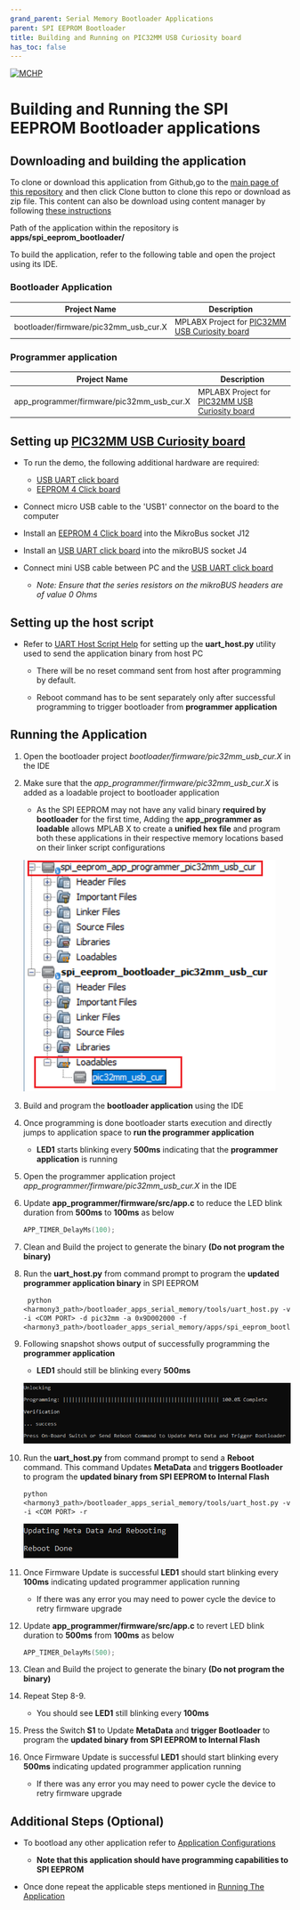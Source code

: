```yaml
---
grand_parent: Serial Memory Bootloader Applications
parent: SPI EEPROM Bootloader
title: Building and Running on PIC32MM USB Curiosity board
has_toc: false
---
```


[![MCHP](https://www.microchip.com/ResourcePackages/Microchip/assets/dist/images/logo.png)](https://www.microchip.com)

# Building and Running the SPI EEPROM Bootloader applications

## Downloading and building the application

To clone or download this application from Github,go to the [main page of this repository](https://github.com/Microchip-MPLAB-Harmony/bootloader_apps_serial_memory) and then click Clone button to clone this repo or download as zip file. This content can also be download using content manager by following [these instructions](https://github.com/Microchip-MPLAB-Harmony/contentmanager/wiki)

Path of the application within the repository is **apps/spi_eeprom_bootloader/**

To build the application, refer to the following table and open the project using its IDE.

### Bootloader Application

| Project Name      | Description                                    |
| ----------------- | ---------------------------------------------- |
| bootloader/firmware/pic32mm_usb_cur.X    | MPLABX Project for [PIC32MM USB Curiosity board](https://www.microchip.com/DevelopmentTools/ProductDetails/DM320107)|


### Programmer application

| Project Name      | Description                                    |
| ----------------- | ---------------------------------------------- |
| app_programmer/firmware/pic32mm_usb_cur.X    | MPLABX Project for [PIC32MM USB Curiosity board](https://www.microchip.com/DevelopmentTools/ProductDetails/DM320107)|

## Setting up [PIC32MM USB Curiosity board](https://www.microchip.com/DevelopmentTools/ProductDetails/DM320107)

- To run the demo, the following additional hardware are required:
  - [USB UART click board](https://www.mikroe.com/usb-uart-click)
  - [EEPROM 4 Click board](https://www.mikroe.com/eeprom-4-click)

- Connect micro USB cable to the 'USB1' connector on the board to the computer
- Install an [EEPROM 4 Click board](https://www.mikroe.com/eeprom-4-click) into the MikroBus socket J12
- Install an [USB UART click board](https://www.mikroe.com/usb-uart-click) into the mikroBUS socket J4
- Connect mini USB cable between PC and the [USB UART click board](https://www.mikroe.com/usb-uart-click)
  - *Note: Ensure that the series resistors on the mikroBUS headers are of value 0 Ohms*

## Setting up the host script

- Refer to [UART Host Script Help](../../../tools/docs/readme_uart_host.md) for setting up the **uart_host.py** utility used to send the application binary from host PC
    - There will be no reset command sent from host after programming by default.
    
    - Reboot command has to be sent separately only after successful programming to trigger bootloader from **programmer application**

## Running the Application

1. Open the bootloader project *bootloader/firmware/pic32mm_usb_cur.X* in the IDE

2. Make sure that the *app_programmer/firmware/pic32mm_usb_cur.X* is added as a loadable project to bootloader application
    - As the SPI EEPROM may not have any valid binary **required by bootloader** for the first time, Adding the **app_programmer as loadable** allows MPLAB X to create a **unified hex file** and program both these applications in their respective memory locations based on their linker script configurations

    ![mplab_loadable_pic32mm_usb_curiosity](./images/mplab_loadable_pic32mm_usb_curiosity.png)

3. Build and program the **bootloader application** using the IDE

4. Once programming is done bootloader starts execution and directly jumps to application space to **run the programmer application**
    - **LED1** starts blinking every **500ms** indicating that the **programmer application** is running

5. Open the programmer application project *app_programmer/firmware/pic32mm_usb_cur.X* in the IDE

6. Update **app_programmer/firmware/src/app.c** to reduce the LED blink duration from **500ms** to **100ms** as below

    ```c
	APP_TIMER_DelayMs(100);
    ```

7. Clean and Build the project to generate the binary **(Do not program the binary)**

8. Run the **uart_host.py** from command prompt to program the **updated programmer application binary** in SPI EEPROM

        python <harmony3_path>/bootloader_apps_serial_memory/tools/uart_host.py -v -i <COM PORT> -d pic32mm -a 0x9D002000 -f <harmony3_path>/bootloader_apps_serial_memory/apps/spi_eeprom_bootloader/app_programmer/firmware/pic32mm_usb_cur.X/dist/pic32mm_usb_cur/production/pic32mm_usb_cur.X.production.bin

9. Following snapshot shows output of successfully programming the **programmer application**
    - **LED1** should still be blinking every **500ms**

    ![uart_host_output_program](../../../tools/docs/images/uart_host_output_program.png)

10. Run the **uart_host.py** from command prompt to send a **Reboot** command. This command Updates **MetaData** and **triggers Bootloader** to program the **updated binary from SPI EEPROM to Internal Flash**

        python <harmony3_path>/bootloader_apps_serial_memory/tools/uart_host.py -v -i <COM PORT> -r

    ![uart_host_output_reboot](../../../tools/docs/images/uart_host_output_reboot.png)

11. Once Firmware Update is successful **LED1** should start blinking every **100ms** indicating updated programmer application running
    - If there was any error you may need to power cycle the device to retry firmware upgrade

12. Update **app_programmer/firmware/src/app.c** to revert LED blink duration to **500ms** from **100ms** as below

    ```c
	APP_TIMER_DelayMs(500);
    ```

13. Clean and Build the project to generate the binary **(Do not program the binary)**

14. Repeat Step 8-9.
    - You should see **LED1** still blinking every **100ms**

15. Press the Switch **S1** to Update **MetaData** and **trigger Bootloader** to program the **updated binary from SPI EEPROM to Internal Flash**

16. Once Firmware Update is successful **LED1** should start blinking every **500ms** indicating updated programmer application running
    - If there was any error you may need to power cycle the device to retry firmware upgrade

## Additional Steps (Optional)
- To bootload any other application refer to [Application Configurations](../../docs/readme_configure_application_sam.md)
    - **Note that this application should have programming capabilities to SPI EEPROM**

- Once done repeat the applicable steps mentioned in [Running The Application](#running-the-application)

